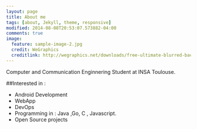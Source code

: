```yaml
---
layout: page
title: About me
tags: [about, Jekyll, theme, responsive]
modified: 2014-08-08T20:53:07.573882-04:00
comments: true
image:
  feature: sample-image-2.jpg
  credit: WeGraphics
  creditlink: http://wegraphics.net/downloads/free-ultimate-blurred-background-pack/
---
```


Computer and Communication Enginnering Student at INSA Toulouse.

##Interested in : 
* Android Development
* WebApp 
* DevOps
* Programming in : Java ,Go,  C , Javascript.
* Open Source projects

